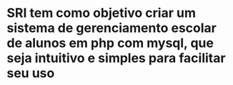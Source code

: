 # SRI tem como objetivo criar um sistema de gerenciamento escolar de alunos em php com mysql, que seja intuitivo e simples para facilitar seu uso

